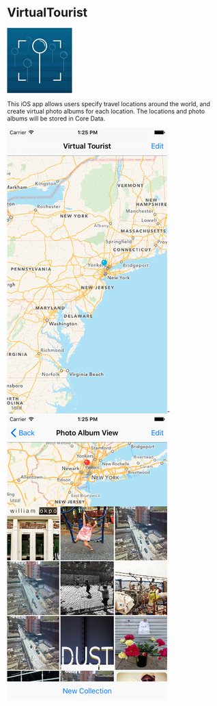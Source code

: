 # VirtualTourist 
![AppIcon](https://github.com/JeffESchmitz/VirtualTourist/blob/master/VirtualTourist/Assets.xcassets/AppIcon.appiconset/VirtualTourist_152.png)

This iOS app allows users specify travel locations around the world, and create virtual photo albums for each location. The locations and photo albums will be stored in Core Data.

![TravelLocations](https://github.com/JeffESchmitz/VirtualTourist/blob/master/TravelLocations.png)-![PhotoAlbum](https://github.com/JeffESchmitz/VirtualTourist/blob/master/PhotoAlbum.png)
